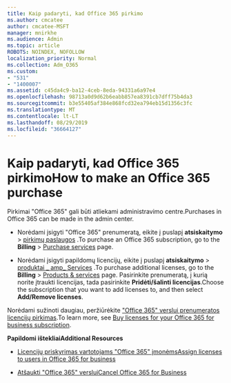 ```yaml
---
title: Kaip padaryti, kad Office 365 pirkimo
ms.author: cmcatee
author: cmcatee-MSFT
manager: mnirkhe
ms.audience: Admin
ms.topic: article
ROBOTS: NOINDEX, NOFOLLOW
localization_priority: Normal
ms.collection: Adm_O365
ms.custom:
- "531"
- "1400007"
ms.assetid: c45da4c9-ba12-4ceb-8eda-94331a6a97e4
ms.openlocfilehash: 98713a0d9d62b6eabb857ea8391cb7dff75b4da3
ms.sourcegitcommit: b3e55405af384e868fcd32ea794eb15d1356c3fc
ms.translationtype: MT
ms.contentlocale: lt-LT
ms.lasthandoff: 08/29/2019
ms.locfileid: "36664127"
---
```

# <a name="how-to-make-an-office-365-purchase"></a><span data-ttu-id="bfe9c-102">Kaip padaryti, kad Office 365 pirkimo</span><span class="sxs-lookup"><span data-stu-id="bfe9c-102">How to make an Office 365 purchase</span></span>

<span data-ttu-id="bfe9c-103">Pirkimai "Office 365" gali būti atliekami administravimo centre.</span><span class="sxs-lookup"><span data-stu-id="bfe9c-103">Purchases in Office 365 can be made in the admin center.</span></span>
  
- <span data-ttu-id="bfe9c-104">Norėdami įsigyti "Office 365" prenumeratą, eikite į puslapį **atsiskaitymo** \> [pirkimų paslaugos](https://go.microsoft.com/fwlink/p/?linkid=868433) .</span><span class="sxs-lookup"><span data-stu-id="bfe9c-104">To purchase an Office 365 subscription, go to the **Billing** \> [Purchase services](https://go.microsoft.com/fwlink/p/?linkid=868433) page.</span></span>

- <span data-ttu-id="bfe9c-105">Norėdami įsigyti papildomų licencijų, eikite į puslapį **atsiskaitymo** \> [produktai _ amp_ Services](https://go.microsoft.com/fwlink/p/?linkid=842054) .</span><span class="sxs-lookup"><span data-stu-id="bfe9c-105">To purchase additional licenses, go to the **Billing** \> [Products & services](https://go.microsoft.com/fwlink/p/?linkid=842054) page.</span></span> <span data-ttu-id="bfe9c-106">Pasirinkite prenumeratą, į kurią norite įtraukti licencijas, tada pasirinkite **Pridėti/šalinti licencijas**.</span><span class="sxs-lookup"><span data-stu-id="bfe9c-106">Choose the subscription that you want to add licenses to, and then select **Add/Remove licenses**.</span></span>
  
<span data-ttu-id="bfe9c-107">Norėdami sužinoti daugiau, peržiūrėkite ["Office 365" verslui prenumeratos licencijų pirkimas](https://docs.microsoft.com/office365/admin/subscriptions-and-billing/buy-licenses).</span><span class="sxs-lookup"><span data-stu-id="bfe9c-107">To learn more, see [Buy licenses for your Office 365 for business subscription](https://docs.microsoft.com/office365/admin/subscriptions-and-billing/buy-licenses).</span></span>

<span data-ttu-id="bfe9c-108">**Papildomi ištekliai**</span><span class="sxs-lookup"><span data-stu-id="bfe9c-108">**Additional Resources**</span></span>
  
- [<span data-ttu-id="bfe9c-109">Licencijų priskyrimas vartotojams "Office 365" įmonėms</span><span class="sxs-lookup"><span data-stu-id="bfe9c-109">Assign licenses to users in Office 365 for business</span></span>](https://docs.microsoft.com/office365/admin/subscriptions-and-billing/assign-licenses-to-users)

- [<span data-ttu-id="bfe9c-110">Atšaukti "Office 365" verslui</span><span class="sxs-lookup"><span data-stu-id="bfe9c-110">Cancel Office 365 for Business</span></span>](https://docs.microsoft.com/office365/admin/subscriptions-and-billing/cancel-your-subscription)